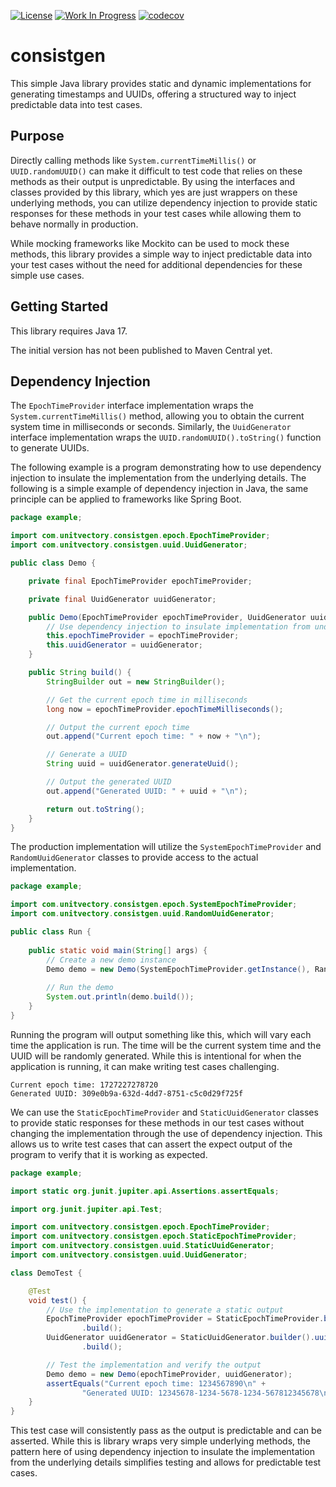 [![License](https://img.shields.io/badge/License-Apache%202.0-blue.svg)](https://opensource.org/licenses/Apache-2.0) [![Work In Progress](https://img.shields.io/badge/Status-Work%20In%20Progress-yellow)](https://guide.unitvectorylabs.com/bestpractices/status/#work-in-progress) [![codecov](https://codecov.io/gh/UnitVectorY-Labs/consistgen/graph/badge.svg?token=FaZOUbYgks)](https://codecov.io/gh/UnitVectorY-Labs/consistgen)

# consistgen

This simple Java library provides static and dynamic implementations for generating timestamps and UUIDs, offering a structured way to inject predictable data into test cases.

## Purpose

Directly calling methods like `System.currentTimeMillis()` or `UUID.randomUUID()` can make it difficult to test code that relies on these methods as their output is unpredictable. By using the interfaces and classes provided by this library, which yes are just wrappers on these underlying methods, you can utilize dependency injection to provide static responses for these methods in your test cases while allowing them to behave normally in production.

While mocking frameworks like Mockito can be used to mock these methods, this library provides a simple way to inject predictable data into your test cases without the need for additional dependencies for these simple use cases.

## Getting Started

This library requires Java 17.

The initial version has not been published to Maven Central yet.

## Dependency Injection

The `EpochTimeProvider` interface implementation wraps the `System.currentTimeMillis()` method, allowing you to obtain the current system time in milliseconds or seconds. Similarly, the `UuidGenerator` interface implementation wraps the `UUID.randomUUID().toString()` function to generate UUIDs.

The following example is a program demonstrating how to use dependency injection to insulate the implementation from the underlying details.  The following is a simple example of dependency injection in Java, the same principle can be applied to frameworks like Spring Boot.

```java
package example;

import com.unitvectory.consistgen.epoch.EpochTimeProvider;
import com.unitvectory.consistgen.uuid.UuidGenerator;

public class Demo {

    private final EpochTimeProvider epochTimeProvider;

    private final UuidGenerator uuidGenerator;

    public Demo(EpochTimeProvider epochTimeProvider, UuidGenerator uuidGenerator) {
        // Use dependency injection to insulate implementation from underlying details
        this.epochTimeProvider = epochTimeProvider;
        this.uuidGenerator = uuidGenerator;
    }

    public String build() {
        StringBuilder out = new StringBuilder();

        // Get the current epoch time in milliseconds
        long now = epochTimeProvider.epochTimeMilliseconds();

        // Output the current epoch time
        out.append("Current epoch time: " + now + "\n");

        // Generate a UUID
        String uuid = uuidGenerator.generateUuid();

        // Output the generated UUID
        out.append("Generated UUID: " + uuid + "\n");

        return out.toString();
    }
}
```

The production implementation will utilize the `SystemEpochTimeProvider` and `RandomUuidGenerator` classes to provide access to the actual implementation.

```java
package example;

import com.unitvectory.consistgen.epoch.SystemEpochTimeProvider;
import com.unitvectory.consistgen.uuid.RandomUuidGenerator;

public class Run {
    
    public static void main(String[] args) {
        // Create a new demo instance
        Demo demo = new Demo(SystemEpochTimeProvider.getInstance(), RandomUuidGenerator.getInstance());
        
        // Run the demo
        System.out.println(demo.build());
    }
}
```

Running the program will output something like this, which will vary each time the application is run. The time will be the current system time and the UUID will be randomly generated. While this is intentional for when the application is running, it can make writing test cases challenging.

```
Current epoch time: 1727227278720
Generated UUID: 309e0b9a-632d-4dd7-8751-c5c0d29f725f

```

We can use the `StaticEpochTimeProvider` and `StaticUuidGenerator` classes to provide static responses for these methods in our test cases without changing the implementation through the use of dependency injection. This allows us to write test cases that can assert the expect output of the program to verify that it is working as expected.

```java
package example;

import static org.junit.jupiter.api.Assertions.assertEquals;

import org.junit.jupiter.api.Test;

import com.unitvectory.consistgen.epoch.EpochTimeProvider;
import com.unitvectory.consistgen.epoch.StaticEpochTimeProvider;
import com.unitvectory.consistgen.uuid.StaticUuidGenerator;
import com.unitvectory.consistgen.uuid.UuidGenerator;

class DemoTest {

    @Test
    void test() {
        // Use the implementation to generate a static output
        EpochTimeProvider epochTimeProvider = StaticEpochTimeProvider.builder().epochTimeMilliseconds(1234567890L)
                .build();
        UuidGenerator uuidGenerator = StaticUuidGenerator.builder().uuid("12345678-1234-5678-1234-567812345678")
                .build();

        // Test the implementation and verify the output
        Demo demo = new Demo(epochTimeProvider, uuidGenerator);
        assertEquals("Current epoch time: 1234567890\n" +
                "Generated UUID: 12345678-1234-5678-1234-567812345678\n", demo.build());
    }
}
```

This test case will consistently pass as the output is predictable and can be asserted. While this is library wraps very simple underlying methods, the pattern here of using dependency injection to insulate the implementation from the underlying details simplifies testing and allows for predictable test cases.
